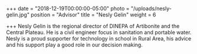 +++
date = "2018-12-19T00:00:00-05:00"
photo = "/uploads/nesly-gelin.jpg"
position = "Advisor"
title = "Nesly Gelin"
weight = 6

+++
Nesly Gelin is the regional director of DINEPA of Artibonite and the Central Plateau. He is a civil engineer focus in sanitation and portable water. Nesly is a proud supporter for technology in school in Rural Area, his advice and his support play a good role in our decision making.